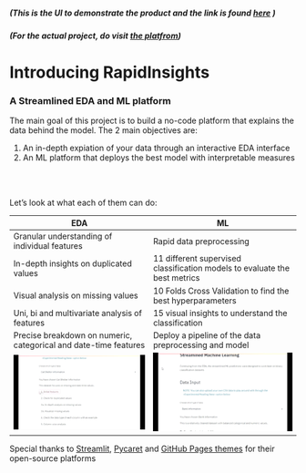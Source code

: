 
##### (This is the UI to demonstrate the product and the link is found [here](https://shawnd29.github.io/RapidInsights/) )
##### (For the actual project, do visit [the platfrom](https://webapp-streamlined.herokuapp.com/))
<p> </p>
<p> </p>

# Introducing RapidInsights
<p> </p>

### A Streamlined EDA and ML platform
<p> </p>
The main goal of this project is to build a no-code platform that explains the data behind the model. The 2 main objectives are: <br />
<ol>
<li>An in-depth expiation of your data through an interactive EDA interface</li>
<li>An ML platform that deploys the best model with interpretable measures</li>
</ol>
<br />
<br />

Let’s look at what each of them can do:

|EDA                          |ML                        
|----------------|-----------------------------
Granular understanding of individual features|Rapid data preprocessing           
|In-depth insights on duplicated values | 11 different supervised classification models to evaluate the best metrics
|Visual analysis on missing values | 10 Folds Cross Validation to find the best hyperparameters
|Uni, bi and multivariate analysis of features         | 15 visual insights to understand the classification       
|Precise breakdown on numeric, categorical and date-time features | Deploy a pipeline of the data preprocessing and model
|![EDA](./assets/images/EDA.gif) | ![ML](./assets/images/ML.gif)



Special thanks to [Streamlit](https://github.com/streamlit/streamlit), [Pycaret](https://github.com/pycaret/pycaret) and [GitHub Pages themes](https://github.com/pages-themes/midnight) for their open-source platforms 


